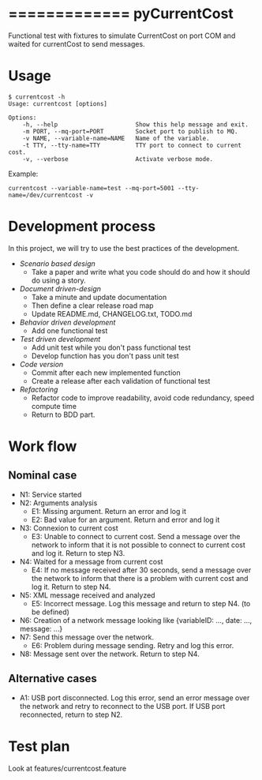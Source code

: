 =============
pyCurrentCost
=============

Functional test with fixtures to simulate CurrentCost on port COM and waited for currentCost to send messages.

Usage
=====

    $ currentcost -h
    Usage: currentcost [options]

    Options:
        -h, --help                      Show this help message and exit.
        -m PORT, --mq-port=PORT         Socket port to publish to MQ.
        -v NAME, --variable-name=NAME   Name of the variable.
        -t TTY, --tty-name=TTY          TTY port to connect to current cost.
        -v, --verbose                   Activate verbose mode.

Example: 

    currentcost --variable-name=test --mq-port=5001 --tty-name=/dev/currentcost -v

Development process
===================

In this project, we will try to use the best practices of the development.

* *Scenario based design* 
    * Take a paper and write what you code should do and how it should do using a story.
* *Document driven-design*
    * Take a minute and update documentation
    * Then define a clear release road map 
    * Update README.md, CHANGELOG.txt, TODO.md
* *Behavior driven development*
    * Add one functional test
* *Test driven development*
    * Add unit test while you don't pass functional test
    * Develop function has you don't pass unit test
* *Code version*
    * Commit after each new implemented function
    * Create a release after each validation of functional test
* *Refactoring*
    * Refactor code to improve readability, avoid code redundancy, speed compute time
    * Return to BDD part.

Work flow
=========

Nominal case
------------

* N1: Service started
* N2: Arguments analysis
    * E1: Missing argument. Return an error and log it
    * E2: Bad value for an argument. Return and error and log it
* N3: Connexion to current cost
    * E3: Unable to connect to current cost. Send a message over the network to inform that it is not possible to connect to current cost and log it. Return to step N3.
* N4: Waited for a message from current cost
    * E4: If no message received after 30 seconds, send a message over the network to inform that there is a problem with current cost and log it. Return to step N4.
* N5: XML message received and analyzed
    * E5: Incorrect message. Log this message and return to step N4. (to be defined)
* N6: Creation of a network message looking like {variableID: ..., date: ..., message: ...}
* N7: Send this message over the network.
    * E6: Problem during message sending. Retry and log this error.
* N8: Message sent over the network. Return to step N4.

Alternative cases
-----------------

* A1: USB port disconnected. Log this error, send an error message over the network and retry to reconnect to the USB port. If USB port reconnected, return to step N2.

Test plan
=========

Look at features/currentcost.feature
